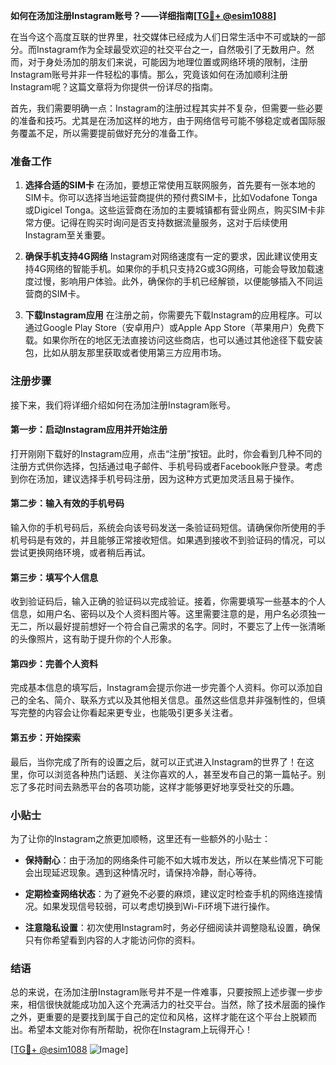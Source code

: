 **如何在汤加注册Instagram账号？——详细指南[[TG💪+ @esim1088](https://t.me/s/esim1088)]**

在当今这个高度互联的世界里，社交媒体已经成为人们日常生活中不可或缺的一部分。而Instagram作为全球最受欢迎的社交平台之一，自然吸引了无数用户。然而，对于身处汤加的朋友们来说，可能因为地理位置或网络环境的限制，注册Instagram账号并非一件轻松的事情。那么，究竟该如何在汤加顺利注册Instagram呢？这篇文章将为你提供一份详尽的指南。

首先，我们需要明确一点：Instagram的注册过程其实并不复杂，但需要一些必要的准备和技巧。尤其是在汤加这样的地方，由于网络信号可能不够稳定或者国际服务覆盖不足，所以需要提前做好充分的准备工作。

### 准备工作

1. **选择合适的SIM卡**
   在汤加，要想正常使用互联网服务，首先要有一张本地的SIM卡。你可以选择当地运营商提供的预付费SIM卡，比如Vodafone Tonga或Digicel Tonga。这些运营商在汤加的主要城镇都有营业网点，购买SIM卡非常方便。记得在购买时询问是否支持数据流量服务，这对于后续使用Instagram至关重要。

2. **确保手机支持4G网络**
   Instagram对网络速度有一定的要求，因此建议使用支持4G网络的智能手机。如果你的手机只支持2G或3G网络，可能会导致加载速度过慢，影响用户体验。此外，确保你的手机已经解锁，以便能够插入不同运营商的SIM卡。

3. **下载Instagram应用**
   在注册之前，你需要先下载Instagram的应用程序。可以通过Google Play Store（安卓用户）或Apple App Store（苹果用户）免费下载。如果你所在的地区无法直接访问这些商店，也可以通过其他途径下载安装包，比如从朋友那里获取或者使用第三方应用市场。

### 注册步骤

接下来，我们将详细介绍如何在汤加注册Instagram账号。

#### 第一步：启动Instagram应用并开始注册

打开刚刚下载好的Instagram应用，点击“注册”按钮。此时，你会看到几种不同的注册方式供你选择，包括通过电子邮件、手机号码或者Facebook账户登录。考虑到你在汤加，建议选择手机号码注册，因为这种方式更加灵活且易于操作。

#### 第二步：输入有效的手机号码

输入你的手机号码后，系统会向该号码发送一条验证码短信。请确保你所使用的手机号码是有效的，并且能够正常接收短信。如果遇到接收不到验证码的情况，可以尝试更换网络环境，或者稍后再试。

#### 第三步：填写个人信息

收到验证码后，输入正确的验证码以完成验证。接着，你需要填写一些基本的个人信息，如用户名、密码以及个人资料图片等。这里需要注意的是，用户名必须独一无二，所以最好提前想好一个符合自己需求的名字。同时，不要忘了上传一张清晰的头像照片，这有助于提升你的个人形象。

#### 第四步：完善个人资料

完成基本信息的填写后，Instagram会提示你进一步完善个人资料。你可以添加自己的全名、简介、联系方式以及其他相关信息。虽然这些信息并非强制性的，但填写完整的内容会让你看起来更专业，也能吸引更多关注者。

#### 第五步：开始探索

最后，当你完成了所有的设置之后，就可以正式进入Instagram的世界了！在这里，你可以浏览各种热门话题、关注你喜欢的人，甚至发布自己的第一篇帖子。别忘了多花时间去熟悉平台的各项功能，这样才能够更好地享受社交的乐趣。

### 小贴士

为了让你的Instagram之旅更加顺畅，这里还有一些额外的小贴士：

- **保持耐心**：由于汤加的网络条件可能不如大城市发达，所以在某些情况下可能会出现延迟现象。遇到这种情况时，请保持冷静，耐心等待。
  
- **定期检查网络状态**：为了避免不必要的麻烦，建议定时检查手机的网络连接情况。如果发现信号较弱，可以考虑切换到Wi-Fi环境下进行操作。

- **注意隐私设置**：初次使用Instagram时，务必仔细阅读并调整隐私设置，确保只有你希望看到内容的人才能访问你的资料。

### 结语

总的来说，在汤加注册Instagram账号并不是一件难事，只要按照上述步骤一步步来，相信很快就能成功加入这个充满活力的社交平台。当然，除了技术层面的操作之外，更重要的是要找到属于自己的定位和风格，这样才能在这个平台上脱颖而出。希望本文能对你有所帮助，祝你在Instagram上玩得开心！

[[TG💪+ @esim1088](https://t.me/s/esim1088) ![Image](https://i.postimg.cc/4NQfJmqS/Snipaste-2025-05-13-00-14-12.png)]